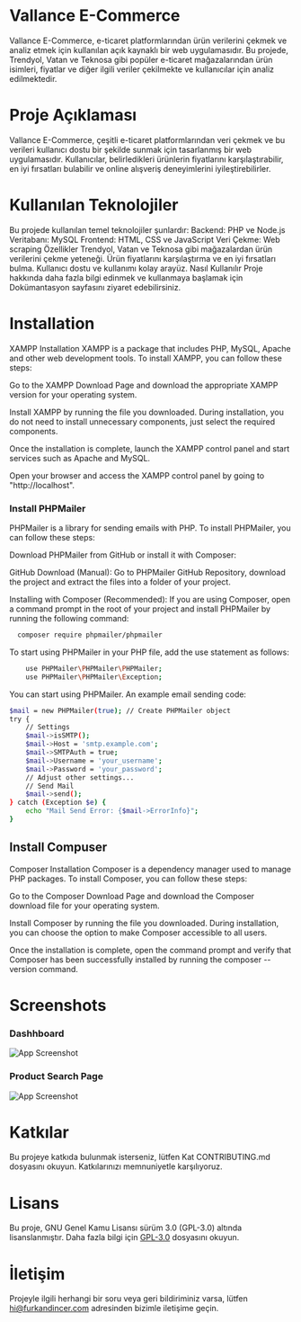 # Vallance E-Commerce
Vallance E-Commerce, e-ticaret platformlarından ürün verilerini çekmek ve analiz etmek için kullanılan açık kaynaklı bir web uygulamasıdır. Bu projede, Trendyol, Vatan ve Teknosa gibi popüler e-ticaret mağazalarından ürün isimleri, fiyatlar ve diğer ilgili veriler çekilmekte ve kullanıcılar için analiz edilmektedir.

# Proje Açıklaması
Vallance E-Commerce, çeşitli e-ticaret platformlarından veri çekmek ve bu verileri kullanıcı dostu bir şekilde sunmak için tasarlanmış bir web uygulamasıdır. Kullanıcılar, belirledikleri ürünlerin fiyatlarını karşılaştırabilir, en iyi fırsatları bulabilir ve online alışveriş deneyimlerini iyileştirebilirler.

# Kullanılan Teknolojiler
Bu projede kullanılan temel teknolojiler şunlardır:
Backend: PHP ve Node.js
Veritabanı: MySQL
Frontend: HTML, CSS ve JavaScript
Veri Çekme: Web scraping
Özellikler
Trendyol, Vatan ve Teknosa gibi mağazalardan ürün verilerini çekme yeteneği.
Ürün fiyatlarını karşılaştırma ve en iyi fırsatları bulma.
Kullanıcı dostu ve kullanımı kolay arayüz.
Nasıl Kullanılır
Proje hakkında daha fazla bilgi edinmek ve kullanmaya başlamak için Dokümantasyon sayfasını ziyaret edebilirsiniz. 

# Installation

XAMPP Installation
XAMPP is a package that includes PHP, MySQL, Apache and other web development tools. To install XAMPP, you can follow these steps:

Go to the XAMPP Download Page and download the appropriate XAMPP version for your operating system.

Install XAMPP by running the file you downloaded. During installation, you do not need to install unnecessary components, just select the required components.

Once the installation is complete, launch the XAMPP control panel and start services such as Apache and MySQL.

Open your browser and access the XAMPP control panel by going to "http://localhost".

### Install PHPMailer 

PHPMailer is a library for sending emails with PHP. To install PHPMailer, you can follow these steps:

Download PHPMailer from GitHub or install it with Composer:

GitHub Download (Manual): Go to PHPMailer GitHub Repository, download the project and extract the files into a folder of your project.

Installing with Composer (Recommended): If you are using Composer, open a command prompt in the root of your project and install PHPMailer by running the following command:

```bash
  composer require phpmailer/phpmailer

```

To start using PHPMailer in your PHP file, add the use statement as follows:
```bash
    use PHPMailer\PHPMailer\PHPMailer;
    use PHPMailer\PHPMailer\Exception;
```

You can start using PHPMailer. An example email sending code:
```bash
$mail = new PHPMailer(true); // Create PHPMailer object
try {
    // Settings
    $mail->isSMTP();
    $mail->Host = 'smtp.example.com';
    $mail->SMTPAuth = true;
    $mail->Username = 'your_username';
    $mail->Password = 'your_password';
    // Adjust other settings...
    // Send Mail
    $mail->send();
} catch (Exception $e) {
    echo "Mail Send Error: {$mail->ErrorInfo}";
}
```

## Install Compuser

Composer Installation
Composer is a dependency manager used to manage PHP packages. To install Composer, you can follow these steps:

Go to the Composer Download Page and download the Composer download file for your operating system.

Install Composer by running the file you downloaded. During installation, you can choose the option to make Composer accessible to all users.

Once the installation is complete, open the command prompt and verify that Composer has been successfully installed by running the composer --version command.


# Screenshots

### Dashhboard
![App Screenshot](https://i.hizliresim.com/4mw1hcp.png)

### Product Search Page

![App Screenshot](https://i.hizliresim.com/p88aeq7.png)


# Katkılar
Bu projeye katkıda bulunmak isterseniz, lütfen Kat CONTRIBUTING.md dosyasını okuyun. Katkılarınızı memnuniyetle karşılıyoruz.

# Lisans
Bu proje, GNU Genel Kamu Lisansı sürüm 3.0 (GPL-3.0) altında lisanslanmıştır. Daha fazla bilgi için [GPL-3.0](link) dosyasını okuyun.

# İletişim
Projeyle ilgili herhangi bir soru veya geri bildiriminiz varsa, lütfen hi@furkandincer.com adresinden bizimle iletişime geçin.
